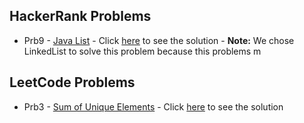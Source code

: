 ## HackerRank Problems

- Prb9 - [Java List](https://www.hackerrank.com/challenges/java-list/problem?isFullScreen=true) 
       - Click [here](./HRPrb9.java) to see the solution
       - **Note:** We chose LinkedList to solve this problem because this problems m

## LeetCode Problems

- Prb3 - [Sum of Unique Elements](https://leetcode.com/problems/sum-of-unique-elements/) - Click [here](./LCPrb3.java) to see the solution
